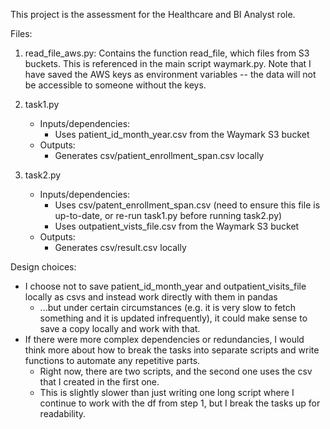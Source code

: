 This project is the assessment for the Healthcare and BI Analyst role. 

Files:
1) read_file_aws.py: Contains the function read_file, which files from S3 buckets. This is referenced in the main script waymark.py. Note that I have saved the AWS keys as environment variables -- the data will not be accessible to someone without the keys.

2) task1.py
	- Inputs/dependencies:
		- Uses patient_id_month_year.csv from the Waymark S3 bucket
	- Outputs:
		- Generates csv/patient_enrollment_span.csv locally

3) task2.py
	- Inputs/dependencies:
		- Uses csv/patent_enrollment_span.csv (need to ensure this file is up-to-date, or re-run task1.py before running task2.py)
		- Uses outpatient_vists_file.csv from the Waymark S3 bucket
	- Outputs:
		- Generates csv/result.csv locally



Design choices:
- I choose not to save patient_id_month_year and outpatient_visits_file locally as csvs and instead work directly with them in pandas
	- ...but under certain circumstances (e.g. it is very slow to fetch something and it is updated infrequently), it could make sense to save a copy locally and work with that.
- If there were more complex dependencies or redundancies, I would think more about how to break the tasks into separate scripts and write functions to automate any repetitive parts.
	- Right now, there are two scripts, and the second one uses the csv that I created in the first one.
	- This is slightly slower than just writing one long script where I continue to work with the df from step 1, but I break the tasks up for readability.